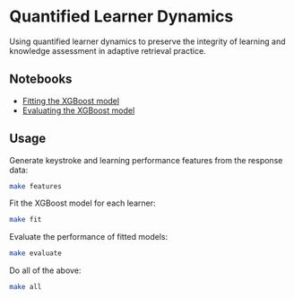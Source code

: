 # Quantified Learner Dynamics

Using quantified learner dynamics to preserve the integrity of learning and knowledge assessment in adaptive retrieval practice.

## Notebooks

- [Fitting the XGBoost model](output/02_fit_model.md)
- [Evaluating the XGBoost model](output/03_evaluate_model.md)

## Usage

Generate keystroke and learning performance features from the response data:
```bash
make features
```

Fit the XGBoost model for each learner:
```bash
make fit
```

Evaluate the performance of fitted models:
```bash
make evaluate
```

Do all of the above:
```bash
make all
```